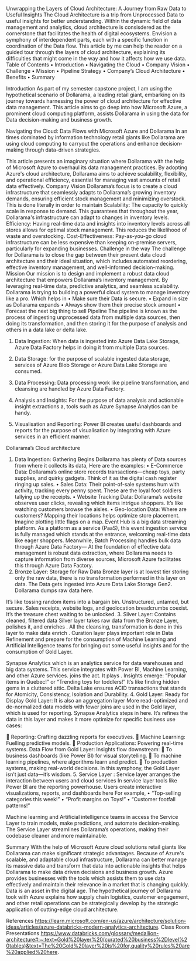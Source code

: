 Unwrapping the Layers of Cloud Architecture: A Journey from Raw Data to Useful Insights
The Cloud Architecture is a trip from Unprocessed Data to useful insights for better understanding. 
Within the dynamic field of data management and analytics, cloud architecture is consisdered as the cornerstone that facilitates the health of digital ecosystems. Envision a symphony of interdependent parts, each with a specific function in coordination of  the Data flow. This article by me can help the reader on a guided tour through the layers of cloud architecture, explaining its difficulties that might come in the way and how it affects how we use data.
Table of Contents
•	Introduction
•	Navigating the Cloud
•	Company Vision
•	Challenge
•	Mission
•	Pipeline Strategy
•	Company’s Cloud Architecture
•	Benefits 
•	Summary

Introduction
As part of my semester capstone project, I am using the hypothetical scenario of Dollarama, a leading retail giant, embarking on its journey towards harnessing the power of cloud architecture for effective data management. This article aims to go deep into how Microsoft Azure, a prominent cloud computing platform, assists Dollarama in using the  data for Data decision-making and business growth.


Navigating the Cloud: Data Flows with Microsoft Azure and Dollarama
In an times dominated by information technology retail giants like Dollarama are using cloud computing to carryout the  operations and enhance decision-making through data-driven strategies. 

 

This article presents an imaginary  situation where Dollarama with the help of Microsoft Azure to overhaul its data management practices. By adopting Azure's  cloud architecture, Dollarama aims to achieve  scalability, flexibility, and operational efficiency, essential for managing vast amounts of retail data effectively.
Company Vision
Dollarama’s focus is to  create a cloud infrastructure that seamlessly adapts to Dollarama’s growing inventory demands, ensuring efficient stock management and minimizing overstock. This is done literally in order to maintain
Scalability: The capacity to quickly scale in response to demand. This guarantees that throughout the year, Dollarama's infrastructure can adapt to changes in inventory levels. 
Efficiency: Having real-time data and insights into inventory levels across all stores allows for optimal stock management. This reduces the likelihood of waste and overstocking.
Cost-Effectiveness: Pay-as-you-go cloud infrastructure can be less expensive than keeping on-premise servers, particularly for expanding businesses.
Challenge in the way
The challenge for Dollarama is to close the gap between their present data cloud                                               architecture and their ideal situation, which includes automated reordering, effective inventory management, and well-informed decision-making.
Mission
Our mission is to design and implement a robust data cloud architecture that empowers Dollarama’s inventory management. By leveraging real-time data, predictive analytics, and seamless scalability.
Dollarama is trying to building a powerful cloud system to manage inventory like a pro.
Which helps in 
•	Make sure their Data is secure. 
•	Expand in size as Dollarama expands
•	Always show them their precise stock amount
•	Forecast the next big thing to sell
Pipeline
The pipeline is known as the process of ingesting unprocessed data from multiple data sources, then doing its transformation, and then storing it for the purpose of  analysis and others in a data lake or delta lake.

1. Data Ingestion: When data is ingested  into Azure Data Lake Storage, Azure Data Factory helps in doing it from multiple Data sources.

2. Data Storage: for the purpose of scalable ingested data storage, services of Azure Blob Storage or Azure Data Lake Storage are consumed.

3. Data Processing: Data processing work like pipeline transformation, and cleansing are handled by Azure Data Factory.

4. Analysis and Insights: For the purpose of  data analysis and actionable insight extractions a, tools such as Azure Synapse Analytics can be handy.

5. Visualisation and Reporting: Power BI creates useful dashboards and reports for the purpose of  visualisation by integrating with Azure services in an efficient  manner.


Dollarama’s Cloud architecture
   

1. Data Ingestion: Gathering Begins
Dollarama has plenty of Data sources from where it collects its data, Here are the examples:
•	E-Commerce Data: Dollarama’s online store records transactions—cheap toys, party supplies, and quirky gadgets. Think of it as the digital cash register ringing up sales.
•	Sales Data: Their point-of-sale systems hum with activity, tracking every penny spent. These are the loyal foot soldiers tallying up the receipts.
•	Website Tracking Data: Dollarama’s website observes user clicks, revealing which items intrigue shoppers. It’s like watching customers browse the aisles.
•	Geo-location Data: Where are customers? Mapping their locations helps optimize store placement. Imagine plotting little flags on a map.
Event Hub     is a big data streaming platform. As a platform as a service (PaaS), this event ingestion service is fully managed which stands at the entrance, welcoming real-time data like eager shoppers. Meanwhile, Batch Processing handles bulk data through Azure Data Factory—
At the foundation of effective data management is robust data extraction, where Dollarama needs to capture information from diverse sources, Microsoft Azure facilitates this through Azure Data Factory.
2. Bronze Layer: Storage for Raw Data
Bronze layer is at lowest tier storing only the raw data, there is no transformation performed in this layer on data. The Data gets ingested into  Azure Data Lake Storage Gen2. Dollarama dumps raw data here.
 

It’s like tossing random items into a bargain bin. Unstructured, untamed, but secure. Sales receipts, website logs, and geolocation breadcrumbs coexist. It’s the treasure chest waiting to be unlocked.
3. Silver Layer: Contains cleaned, filtered data
Silver layer takes raw data from the Bronze Layer, polishes it, and enriches . All the  cleansing, transformation is done in this layer to make data enrich . Curation layer plays important role in Data Refinement and prepare for the consumption of Machine Learning and Artificial Intelligence teams for bringing out some useful insights and for the consumption of Gold Layer. 
 
Synapse Analytics which is an analytics service for data warehouses and big data systems. This service integrates with Power BI, Machine Learning, and other Azure services. joins the act. It plays . Insights emerge: “Popular items in Quebec!” or “Trending toys for toddlers!” It’s like finding hidden gems in a cluttered attic. Delta Lake ensures ACID transactions that stands for Atomicity, Consistency, Isolation and Durability.
4. Gold Layer: Ready for Display
      Gold Layer: It is also an aggregation layer 
More read-optimized and de-normalized data models with fewer joins are used in the Gold layer, which is used for reporting.
Synapse Analytics steps in here. It’s refines the data in this layer and makes  it more  optimize for specific business use cases:
 
	Reporting: Crafting dazzling reports for executives.
	Machine Learning: Fuelling predictive models.
	Production Applications: Powering real-time systems.
Data Flow from Gold Layer: Insights flow downstream:
	To business dashboards (like Power BI) for visual storytelling.
	To machine learning pipelines, where algorithms learn and predict.
	To production systems, making real-world decisions.
In this symphony, the Gold Layer isn’t just data—it’s wisdom.
5. Service Layer : Service layer arranges the interaction between users and cloud services
In service layer tools like Power BI are  the reporting powerhouse. Users create interactive visualizations, reports, and dashboards here
For example,
•	“Top-selling categories this week!”
•	“Profit margins on  Toys!”
•	“Customer footfall patterns!”
 
Machine learning and Artificial intelligence teams in access the Service Layer to train models, make predictions, and automate decision-making.
The Service Layer streamlines Dollarama’s operations, making their codebase cleaner and more maintainable.

Summary
With the help of  Microsoft Azure cloud solutions  retail giants like Dollarama can make  significant strategic advantages. Because of Azure's scalable, and adaptable cloud infrastructure, Dollarama can better manage its massive data  and transform that data into actionable insights that helps Dollarama to make data driven decisions and business growth.
Azure provides businesses with the tools which assists them to use data effectively and maintain their relevance in a market that is changing quickly. Data is an asset in the digital age. The hypothetical journey of  Dollarama took with Azure explains how supply chain logistics, customer engagement, and other retail operations can be strategically develop by the strategic application of cutting-edge cloud architecture.

References
https://learn.microsoft.com/en-us/azure/architecture/solution-ideas/articles/azure-databricks-modern-analytics-architecture.
Class Room Presentations
https://www.databricks.com/glossary/medallion-architecture#:~:text=Gold%20layer%20(curated%20business%2Dlevel%20tables)&text=The%20Gold%20layer%20is%20for,quality%20rules%20are%20applied%20here.








 



